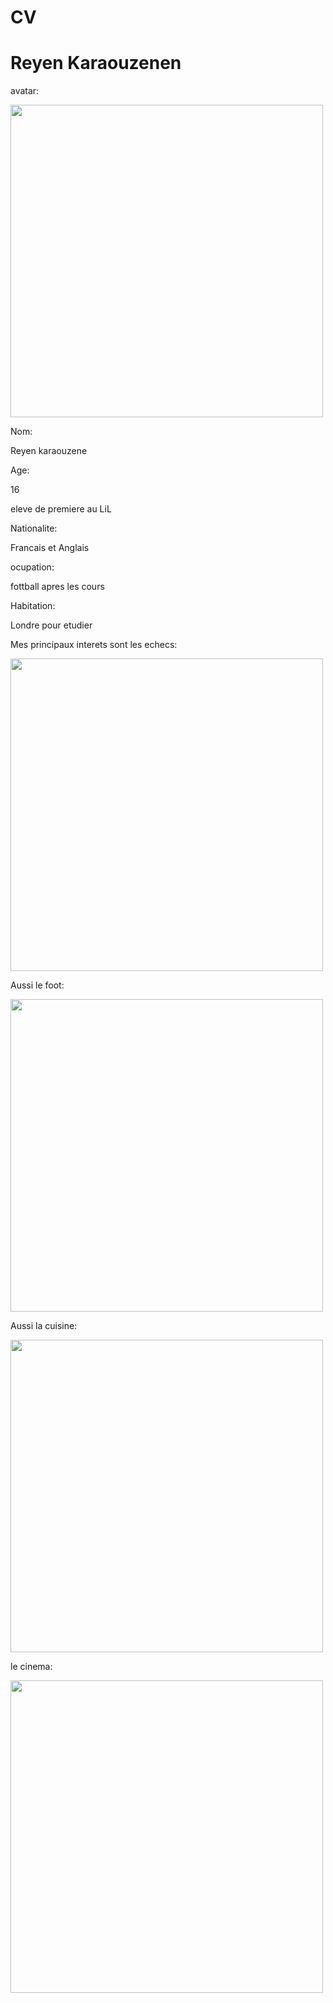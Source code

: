 # CV
<h1>Reyen Karaouzenen</h1>

avatar:

<image src= "https://www.cartoonize.net/svgavatars/temp-avatars/svgA6580801289205784.png" width="500" height= "500">

Nom: 

Reyen karaouzene

Age:

16

eleve de premiere au LiL

Nationalite: 

Francais et Anglais

ocupation: 

fottball apres les cours

Habitation: 

Londre pour etudier


 Mes principaux interets sont les echecs:

<image src="https://media.istockphoto.com/id/1310674496/photo/hand-moving-white-pawn-and-making-first-step.webp?b=1&s=612x612&w=0&k=20&c=v_i1rqZ6ZrleZ9IG_aPASG1frC12ibpbJ10HLhOV0y4=" width="500" height= "500">

Aussi le foot:

<image src= "https://media.istockphoto.com/id/502133933/photo/dramatic-soccer-stadium.webp?b=1&s=612x612&w=0&k=20&c=m_Xl--CEWzGPh7xEZ0M-ZLuYAj6TK8ymh__3LmCSAWE= " width="500" height= "500">


Aussi la cuisine:

<image src= "https://media.istockphoto.com/id/1428412216/photo/a-male-chef-pouring-sauce-on-meal.webp?b=1&s=612x612&w=0&k=20&c=O6f05DPG0yuRLpMxTRX5qTv4T8jZLrYMNT0ZePoYnuQ= " width="500" height= "500">

le cinema:

<image src= "https://cdn.pixabay.com/photo/2019/04/24/21/55/cinema-4153289_640.jpg" width="500" height= "500">


